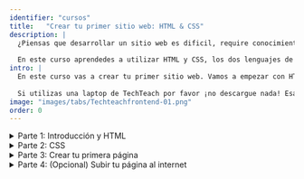 ```yaml
---
identifier: "cursos"
title:	 "Crear tu primer sitio web: HTML & CSS"
description: |
  ¿Piensas que desarrollar un sitio web es dificil, require conocimiento de antemano o se necesita programas caros para hacerlo? ¡Ninguno de los anteriores es el caso! Todos podemos aprender a crear un sitio web y sólo se necesita software que es gratis. Además, sólo tienes que saber cómo utilizar una computadora y puedes empezar. 
  
  En este curso aprendedes a utilizar HTML y CSS, los dos lenguajes de programación en los que están basados todos los sitios web.
intro: |
  En este curso vas a crear tu primer sitio web. Vamos a empezar con HTML para dar estructura y textos al sitio web. Después añadimos colores y más estilos con CSS. Finalmente, si quieres, puedes subir tu pagina al internet. 
  
  Si utilizas una laptop de TechTeach por favor ¡no descargue nada! Esas laptops ya tienen todos los programas necesarios para completar los cursos.
image: "images/tabs/Techteachfrontend-01.png"
order: 0
---
```

<details>
    <summary class="course-part">Parte 1: Introducción y HTML</summary>

Vamos a utilizar un curso gratis que está en ___openclassrooms___ y combinamos el contenido de ese curso con tareas que encuentras aquí. Si quieres puedes preguntar una TechTeacher que te revise la tarea antes de seguir adelante, pero si la tarea no dice explícitamente que lo hagas, no es necesario. 

___Programación sólo se puede aprender por práctica.___ Si quieres, puedes tomar notas durante el curso, pero lo más, más, más importante es que practiques. Cuando explican algo nuevo de HTML o CSS y dan un ejemplo, inténtalo tú mism@ también. Primero puedes seguir exactamente el ejemplo, y después cambiar ciertas cosas para practicar más.  

<details>
     <summary class="clase">Clase 1</summary>
     
## Cómo se construyen sitios web y los primeros pasos con HTML
1. Lee la [introducción](https://openclassrooms.com/en/courses/3339201-aprende-a-crear-tu-propio-sitio-web-con-html5-y-css3/3339706-como-se-construyen-los-sitios-web). No es necesario tomar notas ni aprender todo palabra por palabra; sólo es para que tengas una impresión de cómo funciona todo. 
* Si tienes tu propia laptop es recomendable descargar Chrome y Sublime Text (como recomiendan en la introducción). Las laptops de TechTeach ya tienen esos programas, entonces por favor no descargue nada si estas en una de ellas.
* Crea una carpeta que se llama "TechTeach HTML CSS" + tu nombre. Es ahí donde vas a guardar los documentos que vas a hacer durante este curso. 
* [Sigue con esta clase del curso](https://openclassrooms.com/en/courses/3339201-aprende-a-crear-tu-propio-sitio-web-con-html5-y-css3/3339876-vuestra-primera-pagina-web-en-html). Practica durante la clase y haga la tarea 1 después. 
  
### Tarea 1 
1. Crea una carpeta que se llama "Parte 1". Guarde aquí los archivos de las clases 1,2 y 3.  
* Haz &lt;&lt;inspeccionar elemento>> en la página de [Claro](https://www.claro.com.ni/).
* Crea una carpeta que se llama __clase1__ con un archivo __HTMLclase1.html__ y haga una página que tiene: 
    1. título
    * un comentario en el código
* Abre la página en Chrome u otro návegador y muestrá tu página a una TechTeacher.

</details>

  <details>
     <summary class="clase">Clase 2</summary>
     
## Párrafos, listas y texto resaltado
1. [Sigue con esta clase del curso](https://openclassrooms.com/en/courses/3339201-aprende-a-crear-tu-propio-sitio-web-con-html5-y-css3/3340049-organizar-el-texto)

### Tarea 2
1. Crea una carpeta que se llama __clase2__ con un archivo __HTMLclase2.html__ y haga una página que tiene: 
   1. varios niveles de título con párrafos
   * texto resaltado con strong, em y mark
   * una lista ordenada
   * una lista no ordenada 
</details>

<details>
     <summary class="clase">Clase 3</summary>
     
## Enlaces y imágenes
1. [Sigue con esta clase sobre enlace](https://openclassrooms.com/en/courses/3339201-aprende-a-crear-tu-propio-sitio-web-con-html5-y-css3/3340161-crear-enlaces)
2. [Esta clase sobre imagines](https://openclassrooms.com/en/courses/3339201-aprende-a-crear-tu-propio-sitio-web-con-html5-y-css3/3340308-imagenes)

### Tarea 3
1. Crea una carpeta que se llama __clase3__ con un archivo __HTMLclase3.html__ y haz una página que tiene: 
   1. un enlace a la página de TechTeach Estelí
   * un enlace que salta a otra parte de la misma página. Ojo: la página tiene que tener bastante texto para poder ver el movimiento. Si no tienes suficiente inspiración para el texto en tu página, o no quieres perder tiempo en eso, puedes utilizar _Lorem Ipsum_;  un texto que sirve sólo para rellenar un espacio. Lee una explicación y encuentra el Lorem Ipsum [aquí](https://loremipsum.io/es/).
   * por lo menos 2 imágenes (buscalas en internet)
   * una imágen que tiene figcaption 
</details>
</details>


<details>
    <summary class="course-part">Parte 2: CSS</summary>

<details>
     <summary class="clase">Clase 4</summary>
     
## Introducción a CSS, color de texto y fondo
1. Cree una carpeta que se llama "Parte 2". Guarda aquí los archivos de las clases 4,5 y 6.
* Sigue [esta clase](https://openclassrooms.com/en/courses/3339201-aprende-a-crear-tu-propio-sitio-web-con-html5-y-css3/3340579-configurar-css). Haga una carpeta "practica clase 4" para poner los archivos que haces durante la clase para practicar.
* Sigue [esta clase también](https://openclassrooms.com/en/courses/3339201-aprende-a-crear-tu-propio-sitio-web-con-html5-y-css3/3341935-color-y-fondo)

### Tarea 4a

1. Crea una carpeta que se llama __clase4a__
* Copia el archivo __HTMLclase2.html__ y cambia el nombre a __HTMLclase4a.html__. 
* Haz un archivo __style.css__.
* En el head del html pon &lt;link rel="stylesheet" href="style.css" /> para asociar el css con el html.
* Añadir a varios párrafos un id (invente cualquier nombre para el id).
* Utilizando css, cambia los colores de texto ("color" en css) y colores de fondo ("background-color" en css). Utiliza ambas tecnicas de seleccionar por class y por id. 

### Tarea 4b
1. Crea una carpeta que se llama __clase4b__
* Copia el archivo __HTMLclase3.html__ y cambia el nombre a __HTMLclase4b.html__.
* Haga un archivo __style.css__.
* En el head del html pon &lt;link rel="stylesheet" href="style.css" /> para asociar el css con el html.
* Utilizando css da una imágen de fondo y haga un párrafo transparante

</details>

<details>
     <summary class="clase">Clase 5</summary>
     
## Clase 5: Dar formato al texto

1. Sigue [esta clase](https://openclassrooms.com/en/courses/3339201-aprende-a-crear-tu-propio-sitio-web-con-html5-y-css3/3340915-dar-formato-al-texto)

### Tarea 5

1. Crea una carpeta que se llama __clase5__
* Copia el archivo __HTMLclase2.html__ y cambia el nombre a __HTMLclase5.html__. 
* Haz un archivo __style.css__.
* En el head del html pon &lt;link rel="stylesheet" href="style.css" /> para asociar el css con el html.
* Añadir a varios párrafos un id (inventa cualquier nombre para el id).
* Dar formato al texto con las propiedades CSS que aprendiste en la clase; font-size, font-family, font-style, font-weight, text-decoration, text-align y float. Utiliza ambas tecnicas de seleccionar por class y por id.

</details>

<details>
     <summary class="clase">Clase 6</summary>
     

## Clase 6: Bordes y sombreado

1. Sigue [esta clase](https://openclassrooms.com/en/courses/3339201-aprende-a-crear-tu-propio-sitio-web-con-html5-y-css3/3343845-bordes-y-sombreado)

### Tarea 6

1. Crea una carpeta que se llama __clase6__
* Copia los archivos de la tarea anteroir y cambia el nombre del archivo html a __HTMLclase6.html__.
* Aplica lo que aprendiste en esta clase, utilizando las propiedades CSS border, border-radius, box-shadow, text-shadow. 
 
</details>

<details>
  <summary class="clase">Clase 7</summary>
  
## Clase 7: Crear apariencias dinamicas

1. Sigue [esta clase](https://openclassrooms.com/en/courses/3339201-aprende-a-crear-tu-propio-sitio-web-con-html5-y-css3/3344112-crear-apariencias-dinamicas)

### Tarea 7

1. Crea una carpeta que se llama __clase7__
* Copia el archivo __HTMLclase3.html__ y cambia el nombre a __HTMLclase7.html__. Haz un archivo __style.css__ y asocia el html con ese archivo css.
* Aplica a los enlaces lo que aprendiste en esta clase, utilizando las propiedades CSS :hover, :active, :visited y :focus. 
 
</details>

<details>
     <summary class="clase">Clase 8</summary>
     
## Clase 8: Estructurar tu página

1. Sigue [esta clase](https://openclassrooms.com/en/courses/3339201-aprende-a-crear-tu-propio-sitio-web-con-html5-y-css3/3344418-estructurar-tu-pagina)

### Tarea 8

1. Crea una carpeta que se llama __clase8__
* Crea una página utlizando todos los elementos que aparecieron en la clase. Para el contenido puedes utilizar [Ipsum lorem](https://loremipsum.io/es/).

</details>

<details>
     <summary class="clase">Clase 9</summary>
     
    
## Clase 9: El modelo de cajas

1. Sigue [esta clase](https://openclassrooms.com/en/courses/3339201-aprende-a-crear-tu-propio-sitio-web-con-html5-y-css3/3344652-el-modelo-de-cajas)

### Tarea 9

1. Crea una carpeta que se llama __clase9__
* Copia los archivos de la tarea anteroir y cambia el nombre del archivo html a __HTMLclase9.html__.
* Aplica todo lo que aprendiste en esta clase
 
</details>

</details>
 
<details>
     <summary class="course-part">Parte 3: Crear tu primera página</summary>
     Los detalles siguen.
</details>

<details>
     <summary class="course-part">Parte 4: (Opcional) Subir tu página al internet</summary>
     Los detalles siguen.
</details>
